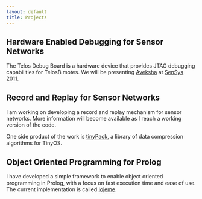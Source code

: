 ```yaml
---
layout: default
title: Projects
---
```


Hardware Enabled Debugging for Sensor Networks
----------------------------------------------

The Telos Debug Board is a hardware device that provides JTAG debugging
capabilities for TelosB motes. We will be presenting
[Aveksha](https://engineering.purdue.edu/dcsl/publications/papers/2011/final_debug_board_sensys11_submit.pdf)
at [SenSys 2011](http://sensys.acm.org/2011).

Record and Replay for Sensor Networks
-------------------------------------

I am working on developing a record and replay mechanism for sensor networks.
More information will become available as I reach a working version of the
code.

One side product of the work is
[tinyPack](http://matthew.tancreti.net/tinyPack.html), a library of data
compression algorithms for TinyOS.

Object Oriented Programming for Prolog
--------------------------------------

I have developed a simple framework to enable object oriented programming in
Prolog, with a focus on fast execution time and ease of use. The current
implementation is called [lojeme](http://matthew.tancreti.net/lojeme.html).
